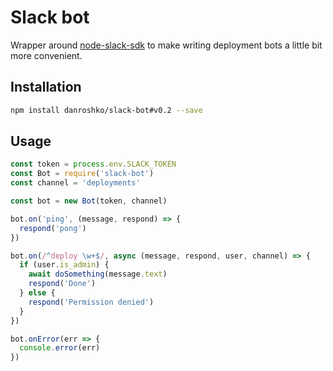 # Slack bot

Wrapper around [node-slack-sdk](https://github.com/slackapi/node-slack-sdk) to make writing
deployment bots a little bit more convenient.

## Installation

```bash
npm install danroshko/slack-bot#v0.2 --save
```

## Usage

```javascript
const token = process.env.SLACK_TOKEN
const Bot = require('slack-bot')
const channel = 'deployments'

const bot = new Bot(token, channel)

bot.on('ping', (message, respond) => {
  respond('pong')
})

bot.on(/^deploy \w+$/, async (message, respond, user, channel) => {
  if (user.is_admin) {
    await doSomething(message.text)
    respond('Done')
  } else {
    respond('Permission denied')
  }
})

bot.onError(err => {
  console.error(err)
})
```